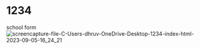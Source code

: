 # 1234
 school form
![screencapture-file-C-Users-dhruv-OneDrive-Desktop-1234-index-html-2023-09-05-16_24_21](https://github.com/sujalpatel-22/1234/assets/144118689/b6dbf2f4-3402-4b05-a2be-d231f3f73805)
